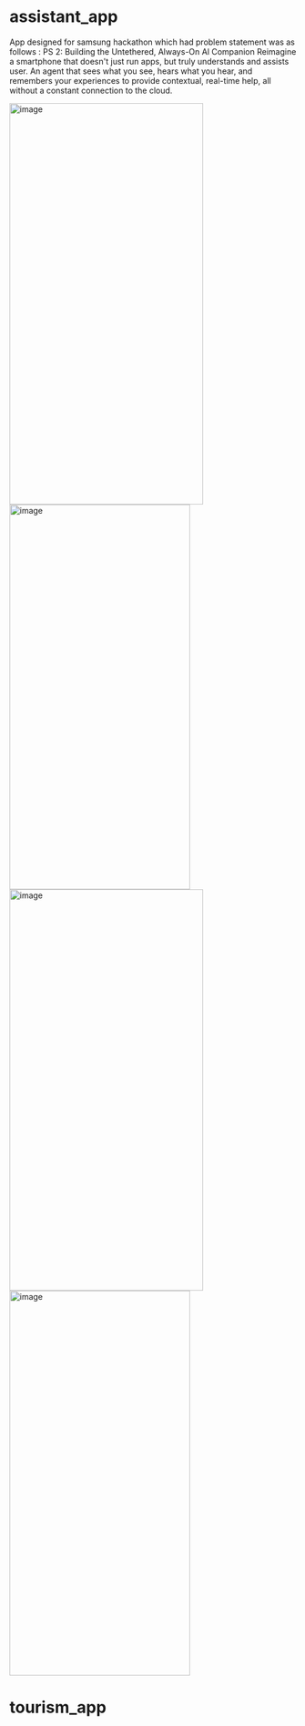# assistant_app
App designed for samsung hackathon which had problem statement was as follows :
PS 2: Building the Untethered, Always-On Al Companion
Reimagine a smartphone that doesn't just run apps, but truly understands and assists user. An agent that sees what you see, hears what you hear, and remembers your experiences to provide contextual, real-time help, all without a constant connection to the cloud.

<img width="340" height="705" alt="image" src="https://github.com/user-attachments/assets/57d7374d-7b06-4afe-b0c7-bd9115c7003f" />
<img width="317" height="676" alt="image" src="https://github.com/user-attachments/assets/546d7193-9dc0-47fb-9ee2-9784ae076e8a" />
<img width="340" height="705" alt="image" src="https://github.com/user-attachments/assets/b1f41c2e-c5ef-4d67-ab67-78b9da78bbfe" />
<img width="317" height="676" alt="image" src="https://github.com/user-attachments/assets/5fbfec13-b4ac-4c1e-9862-b44d4b2902c5" />




# tourism_app
